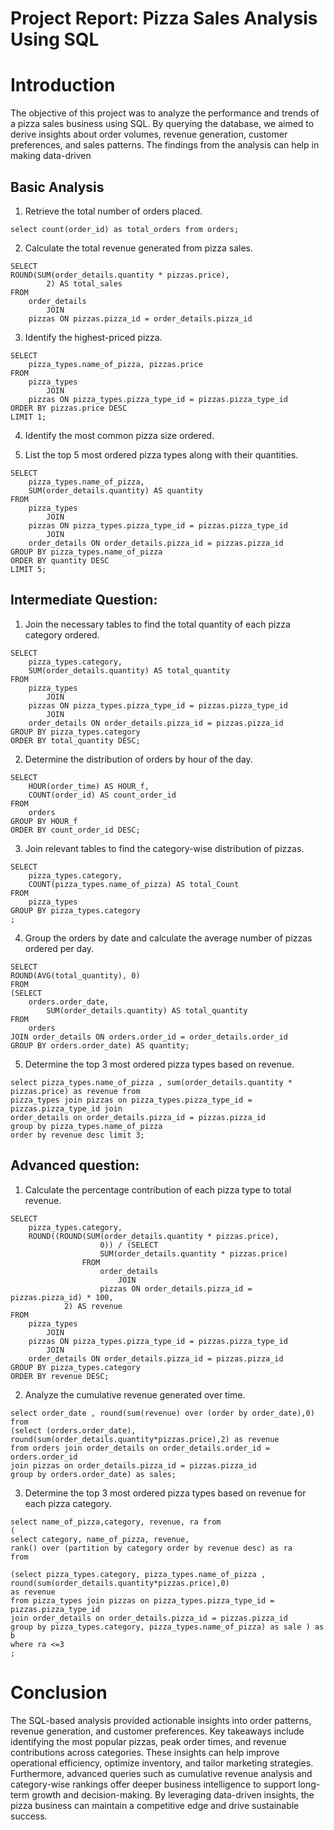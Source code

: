 # Project Report: Pizza Sales Analysis Using SQL

# Introduction

The objective of this project was to analyze the performance and trends of a pizza sales business using SQL. By querying the database, we aimed to derive insights about order volumes, revenue generation, customer preferences, and sales patterns. The findings from the analysis can help in making data-driven

## Basic Analysis
  
  1. Retrieve the total number of orders placed.

    select count(order_id) as total_orders from orders;
  
  2. Calculate the total revenue generated from pizza sales.

    SELECT 
    ROUND(SUM(order_details.quantity * pizzas.price),
            2) AS total_sales
    FROM
        order_details
            JOIN
        pizzas ON pizzas.pizza_id = order_details.pizza_id
  
  3. Identify the highest-priced pizza.

    SELECT 
        pizza_types.name_of_pizza, pizzas.price
    FROM
        pizza_types
            JOIN
        pizzas ON pizza_types.pizza_type_id = pizzas.pizza_type_id
    ORDER BY pizzas.price DESC
    LIMIT 1;
  
  4. Identify the most common pizza size ordered.

  
  
  5. List the top 5 most ordered pizza types along with their quantities.

    SELECT 
        pizza_types.name_of_pizza,
        SUM(order_details.quantity) AS quantity
    FROM
        pizza_types
            JOIN
        pizzas ON pizza_types.pizza_type_id = pizzas.pizza_type_id
            JOIN
        order_details ON order_details.pizza_id = pizzas.pizza_id
    GROUP BY pizza_types.name_of_pizza
    ORDER BY quantity DESC
    LIMIT 5;


## Intermediate Question:
  
  1. Join the necessary tables to find the total quantity of each pizza category ordered.

    SELECT 
        pizza_types.category,
        SUM(order_details.quantity) AS total_quantity
    FROM
        pizza_types
            JOIN
        pizzas ON pizza_types.pizza_type_id = pizzas.pizza_type_id
            JOIN
        order_details ON order_details.pizza_id = pizzas.pizza_id
    GROUP BY pizza_types.category
    ORDER BY total_quantity DESC; 
      
  2. Determine the distribution of orders by hour of the day.

    SELECT 
        HOUR(order_time) AS HOUR_f,
        COUNT(order_id) AS count_order_id
    FROM
        orders
    GROUP BY HOUR_f
    ORDER BY count_order_id DESC;
  
  3. Join relevant tables to find the category-wise distribution of pizzas.

    SELECT 
        pizza_types.category,
        COUNT(pizza_types.name_of_pizza) AS total_Count
    FROM
        pizza_types
    GROUP BY pizza_types.category
    ;
  
  4. Group the orders by date and calculate the average number of pizzas ordered per day.

    SELECT 
    ROUND(AVG(total_quantity), 0)
    FROM
    (SELECT 
        orders.order_date,
            SUM(order_details.quantity) AS total_quantity
    FROM
        orders
    JOIN order_details ON orders.order_id = order_details.order_id
    GROUP BY orders.order_date) AS quantity;
  
  5. Determine the top 3 most ordered pizza types based on revenue.

    select pizza_types.name_of_pizza , sum(order_details.quantity * pizzas.price) as revenue from 
    pizza_types join pizzas on pizza_types.pizza_type_id = pizzas.pizza_type_id join
    order_details on order_details.pizza_id = pizzas.pizza_id
    group by pizza_types.name_of_pizza 
    order by revenue desc limit 3;

## Advanced question:
  
  1. Calculate the percentage contribution of each pizza type to total revenue.

    SELECT 
        pizza_types.category,
        ROUND((ROUND(SUM(order_details.quantity * pizzas.price),
                        0)) / (SELECT 
                        SUM(order_details.quantity * pizzas.price)
                    FROM
                        order_details
                            JOIN
                        pizzas ON order_details.pizza_id = pizzas.pizza_id) * 100,
                2) AS revenue
    FROM
        pizza_types
            JOIN
        pizzas ON pizza_types.pizza_type_id = pizzas.pizza_type_id
            JOIN
        order_details ON order_details.pizza_id = pizzas.pizza_id
    GROUP BY pizza_types.category
    ORDER BY revenue DESC;
  
  2. Analyze the cumulative revenue generated over time.

    select order_date , round(sum(revenue) over (order by order_date),0) from
    (select (orders.order_date), round(sum(order_details.quantity*pizzas.price),2) as revenue
    from orders join order_details on order_details.order_id = orders.order_id 
    join pizzas on order_details.pizza_id = pizzas.pizza_id
    group by orders.order_date) as sales;
  
  3. Determine the top 3 most ordered pizza types based on revenue for each pizza category.

    select name_of_pizza,category, revenue, ra from
    (
    select category, name_of_pizza, revenue,
    rank() over (partition by category order by revenue desc) as ra 
    from
    
    (select pizza_types.category, pizza_types.name_of_pizza , round(sum(order_details.quantity*pizzas.price),0)
    as revenue
    from pizza_types join pizzas on pizza_types.pizza_type_id = pizzas.pizza_type_id 
    join order_details on order_details.pizza_id = pizzas.pizza_id
    group by pizza_types.category, pizza_types.name_of_pizza) as sale ) as b
    where ra <=3
    ;

# Conclusion

  The SQL-based analysis provided actionable insights into order patterns, revenue generation, and customer preferences. Key takeaways include identifying the most popular pizzas, peak order times, and revenue contributions across categories. These insights can help improve operational efficiency, optimize inventory, and tailor marketing strategies. Furthermore, advanced queries such as cumulative revenue analysis and category-wise rankings offer deeper business intelligence to support long-term growth and decision-making. By leveraging data-driven insights, the pizza business can maintain a competitive edge and drive sustainable success.

